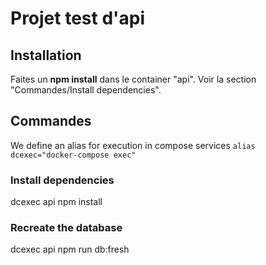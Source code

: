# Projet test d'api

## Installation
Faites un **npm install** dans le container "api". Voir la section "Commandes/Install dependencies".

## Commandes

We define an alias for execution in compose services
`alias dcexec="docker-compose exec"`

### Install dependencies
dcexec api npm install

### Recreate the database
dcexec api npm run db:fresh
